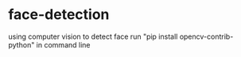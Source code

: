 # face-detection
using computer vision to detect face
run "pip install opencv-contrib-python" in command line
